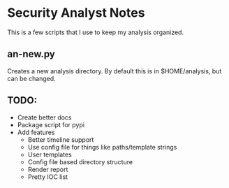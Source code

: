 # Security Analyst Notes

This is a few scripts that I use to keep my analysis organized. 

## an-new.py

Creates a new analysis directory. By default this is in $HOME/analysis, but can be changed.

## TODO:
 - Create better docs
 - Package script for pypi
 - Add features
   - Better timeline support
   - Use config file for things like paths/template strings
   - User templates
   - Config file based directory structure
   - Render report
   - Pretty IOC list